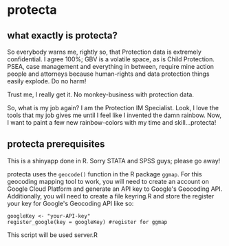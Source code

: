 # protecta

## what exactly is protecta?
So everybody warns me, rightly so, that Protection data is extremely confidential. I agree 100%; GBV is a volatile space, as is Child Protection. PSEA, case management and everything in between, require mine action people and attorneys because human-rights and data protection things easily explode. Do no harm!

Trust me, I really get it. No monkey-business with protection data.

So, what is my job again? I am the Protection IM Specialist. Look, I love the tools that my job gives me until I feel like I invented the damn rainbow. Now, I want to paint a few new rainbow-colors with my time and skill...protecta!  

## protecta prerequisites

This is a shinyapp done in R. Sorry STATA and SPSS guys; please go away!

protecta uses the `geocode()` function in the R package `ggmap`. For this geocoding mapping tool to work, you will need to create an account on Google Cloud Platform and generate an API key to Google's Geocoding API. Additionally, you will need to create a file keyring.R and store the register your key for Google's Geocoding API like so:

```{r eval = FALSE}
googleKey <- "your-API-key"
register_google(key = googleKey) #register for ggmap
```

This script will be used server.R
